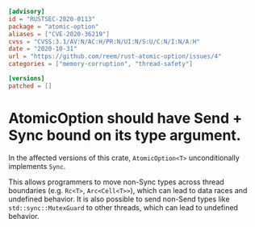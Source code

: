 ```toml
[advisory]
id = "RUSTSEC-2020-0113"
package = "atomic-option"
aliases = ["CVE-2020-36219"]
cvss = "CVSS:3.1/AV:N/AC:H/PR:N/UI:N/S:U/C:N/I:N/A:H"
date = "2020-10-31"
url = "https://github.com/reem/rust-atomic-option/issues/4"
categories = ["memory-corruption", "thread-safety"]

[versions]
patched = []
```

# AtomicOption should have Send + Sync bound on its type argument.

In the affected versions of this crate,
`AtomicOption<T>` unconditionally implements `Sync`.

This allows programmers to move non-Sync types across thread boundaries (e.g. `Rc<T>`, `Arc<Cell<T>>`), which can lead to data races and undefined behavior. 
It is also possible to send non-Send types like `std::sync::MutexGuard` to other threads, which can lead to undefined behavior.
